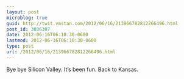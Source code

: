 ```yaml
---
layout: post
microblog: true
guid: http://twit.vmstan.com/2012/06/16/213966782812266496.html
post_id: 3036307
date: 2012-06-16T06:10:30-0600
lastmod: 2012-06-16T06:10:30-0600
type: post
url: /2012/06/16/213966782812266496.html
---
```

Bye bye Silicon Valley. It’s been fun. Back to Kansas.
